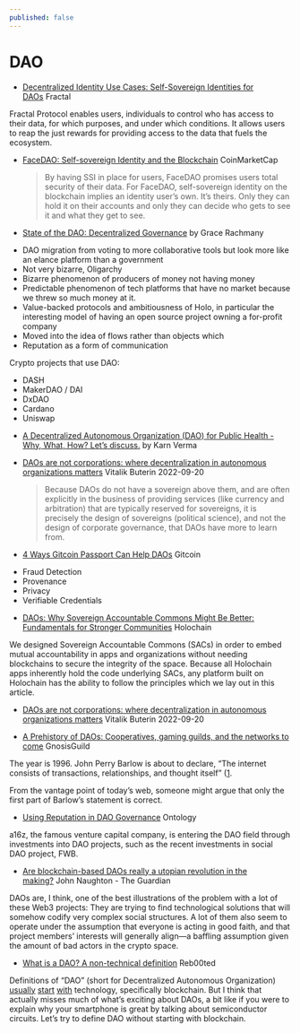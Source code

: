 ```yaml
---
published: false
---
```


# DAO


* [Decentralized Identity Use Cases: Self-Sovereign Identities for DAOs](https://medium.com/frctls/fractal-2022-strategy-and-roadmap-update-f29b40547307) Fractal

Fractal Protocol enables users, individuals to control who has access to their data, for which purposes, and under which conditions. It allows users to reap the just rewards for providing access to the data that fuels the ecosystem.

* [FaceDAO: Self-sovereign Identity and the Blockchain](https://coinmarketcap.com/alexandria/signals/26487) CoinMarketCap
  > By having SSI in place for users, FaceDAO promises users total security of their data. For FaceDAO, self-sovereign identity on the blockchain implies an identity user’s own. It’s theirs. Only they can hold it on their accounts and only they can decide who gets to see it and what they get to see.

* [State of the DAO: Decentralized Governance](https://iiw.idcommons.net/13I/_State_of_the_DAO:_Decentralized_Governance) by Grace Rachmany

- DAO migration from voting to more collaborative tools but look more like an elance platform than a government
- Not very bizarre, Oligarchy
- Bizarre phenomenon of producers of money not having money
- Predictable phenomenon of tech platforms that have no market because we threw so much money at it.
- Value-backed protocols and ambitiousness of Holo, in particular the interesting model of having an open source project owning a for-profit company
- Moved into the idea of flows rather than objects which
- Reputation as a form of communication

Crypto projects that use DAO:

- DASH
- MakerDAO / DAI
- DxDAO
- Cardano
- Uniswap

* [A Decentralized Autonomous Organization (DAO) for Public Health - Why, What, How? Let’s discuss.](https://iiw.idcommons.net/index.php?title=24N/_A_Decentralized_Autonomous_Organization_(DAO)_for_Public_Health_(Why/What/How)&action=edit&redlink=1) by Karn Verma

* [DAOs are not corporations: where decentralization in autonomous organizations matters](https://vitalik.ca/general/2022/09/20/daos.html) Vitalik Buterin 2022-09-20
  > Because DAOs do not have a sovereign above them, and are often explicitly in the business of providing services (like currency and arbitration) that are typically reserved for sovereigns, it is precisely the design of sovereigns (political science), and not the design of corporate governance, that DAOs have more to learn from.
* [4 Ways Gitcoin Passport Can Help DAOs](https://gitcoin.co/blog/4-ways-gitcoin-passport-can-help-daos/) Gitcoin

- Fraud Detection
- Provenance
- Privacy
- Verifiable Credentials
* [DAOs: Why Sovereign Accountable Commons Might Be Better: Fundamentals for Stronger Communities](https://blog.holochain.org/daos-why-sovereign-accountable-commons-might-be-better/) Holochain

We designed Sovereign Accountable Commons (SACs) in order to embed mutual accountability in apps and organizations without needing blockchains to secure the integrity of the space. Because all Holochain apps inherently hold the code underlying SACs, any platform built on Holochain has the ability to follow the principles which we lay out in this article.

* [DAOs are not corporations: where decentralization in autonomous organizations matters](https://vitalik.ca/general/2022/09/20/daos.html) Vitalik Buterin 2022-09-20

* [A Prehistory of DAOs: Cooperatives, gaming guilds, and the networks to come](https://gnosisguild.mirror.xyz/t4F5rItMw4-mlpLZf5JQhElbDfQ2JRVKAzEpanyxW1Q) GnosisGuild

The year is 1996. John Perry Barlow is about to declare, “The internet consists of transactions, relationships, and thought itself” ([1](https://www.eff.org/de/cyberspace-independence).

From the vantage point of today’s web, someone might argue that only the first part of Barlow’s statement is correct.
* [Using Reputation in DAO Governance](https://medium.com/ontologynetwork/using-reputation-in-dao-governance-7307eb3f3827) Ontology

a16z, the famous venture capital company, is entering the DAO field through investments into DAO projects, such as the recent investments in social DAO project, FWB.


* [Are blockchain-based DAOs really a utopian revolution in the making?](https://www.theguardian.com/commentisfree/2022/mar/12/dont-get-carried-away-in-the-rush-of-dao-idealism-blockchain-cryptofed) John Naughton - The Guardian

DAOs are, I think, one of the best illustrations of the problem with a lot of these Web3 projects: They are trying to find technological solutions that will somehow codify very complex social structures. A lot of them also seem to operate under the assumption that everyone is acting in good faith, and that project members’ interests will generally align—a baffling assumption given the amount of bad actors in the crypto space.

* [What is a DAO? A non-technical definition](https://reb00ted.org/society/20220703-dao-definition/) Reb00ted

Definitions of “DAO” (short for Decentralized Autonomous Organization) [usually](https://en.wikipedia.org/wiki/Decentralized_autonomous_organization) [start](https://cointelegraph.com/decentralized-automated-organizations-daos-guide-for-beginners/what-is-decentralized-autonomous-organization-and-how-does-a-dao-work) [with](https://www.investopedia.com/tech/what-dao/) technology, specifically blockchain. But I think that actually misses much of what’s exciting about DAOs, a bit like if you were to explain why your smartphone is great by talking about semiconductor circuits. Let’s try to define DAO without starting with blockchain.


